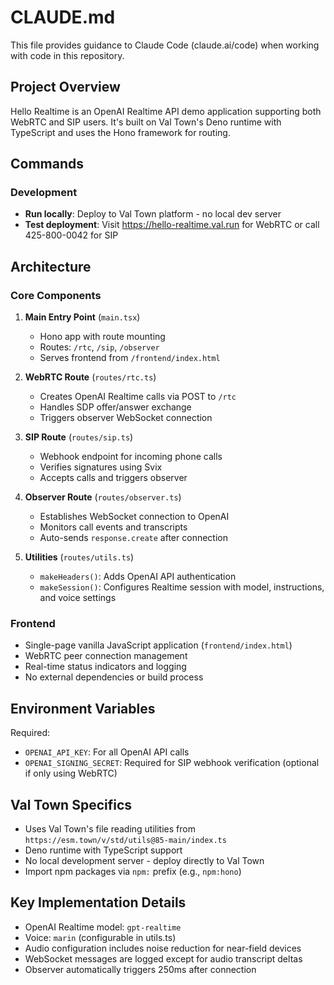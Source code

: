 # CLAUDE.md

This file provides guidance to Claude Code (claude.ai/code) when working with code in this repository.

## Project Overview

Hello Realtime is an OpenAI Realtime API demo application supporting both WebRTC and SIP users. It's built on Val Town's Deno runtime with TypeScript and uses the Hono framework for routing.

## Commands

### Development
- **Run locally**: Deploy to Val Town platform - no local dev server
- **Test deployment**: Visit https://hello-realtime.val.run for WebRTC or call 425-800-0042 for SIP

## Architecture

### Core Components

1. **Main Entry Point** (`main.tsx`)
   - Hono app with route mounting
   - Routes: `/rtc`, `/sip`, `/observer`
   - Serves frontend from `/frontend/index.html`

2. **WebRTC Route** (`routes/rtc.ts`)
   - Creates OpenAI Realtime calls via POST to `/rtc`
   - Handles SDP offer/answer exchange
   - Triggers observer WebSocket connection

3. **SIP Route** (`routes/sip.ts`)
   - Webhook endpoint for incoming phone calls
   - Verifies signatures using Svix
   - Accepts calls and triggers observer

4. **Observer Route** (`routes/observer.ts`)
   - Establishes WebSocket connection to OpenAI
   - Monitors call events and transcripts
   - Auto-sends `response.create` after connection

5. **Utilities** (`routes/utils.ts`)
   - `makeHeaders()`: Adds OpenAI API authentication
   - `makeSession()`: Configures Realtime session with model, instructions, and voice settings

### Frontend
- Single-page vanilla JavaScript application (`frontend/index.html`)
- WebRTC peer connection management
- Real-time status indicators and logging
- No external dependencies or build process

## Environment Variables

Required:
- `OPENAI_API_KEY`: For all OpenAI API calls
- `OPENAI_SIGNING_SECRET`: Required for SIP webhook verification (optional if only using WebRTC)

## Val Town Specifics

- Uses Val Town's file reading utilities from `https://esm.town/v/std/utils@85-main/index.ts`
- Deno runtime with TypeScript support
- No local development server - deploy directly to Val Town
- Import npm packages via `npm:` prefix (e.g., `npm:hono`)

## Key Implementation Details

- OpenAI Realtime model: `gpt-realtime`
- Voice: `marin` (configurable in utils.ts)
- Audio configuration includes noise reduction for near-field devices
- WebSocket messages are logged except for audio transcript deltas
- Observer automatically triggers 250ms after connection